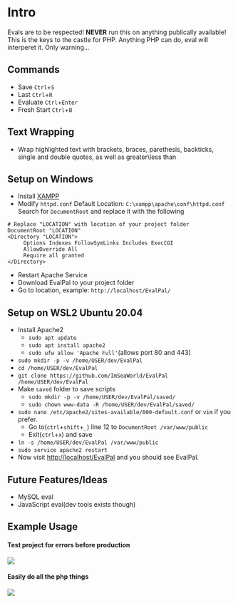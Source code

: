 # Intro

Evals are to be respected! **NEVER** run this on anything publically available! This is the keys to the castle for PHP. Anything PHP can do, eval will interperet it. Only warning...

## Commands

-   Save `Ctrl`+`S`
-   Last `Ctrl`+`R`
-   Evaluate `Ctrl`+`Enter`
-   Fresh Start `Ctrl`+`B`

## Text Wrapping

-   Wrap highlighted text with brackets, braces, parethesis, backticks, single and double quotes, as well as greater\less than

## Setup on Windows

-   Install [XAMPP](https://www.apachefriends.org/)
-   Modify `httpd.conf`
    Default Location: `C:\xampp\apache\conf\httpd.conf`
    Search for `DocumentRoot` and replace it with the following

```
# Replace "LOCATION" with location of your project folder
DocumentRoot "LOCATION"
<Directory "LOCATION">
     Options Indexes FollowSymLinks Includes ExecCGI
     AllowOverride All
     Require all granted
</Directory>
```

-   Restart Apache Service
-   Download EvalPal to your project folder
-   Go to location, example: `http://localhost/EvalPal/`

## Setup on WSL2 Ubuntu 20.04

-   Install Apache2
    -   `sudo apt update`
    -   `sudo apt install apache2`
    -   `sudo ufw allow 'Apache Full'`(allows port 80 and 443)
-   `sudo mkdir -p -v /home/USER/dev/EvalPal`
-   `cd /home/USER/dev/EvalPal`
-   `git clone https://github.com/ImSeaWorld/EvalPal /home/USER/dev/EvalPal`
-   Make `saved` folder to save scripts
    -   `sudo mkdir -p -v /home/USER/dev/EvalPal/saved/`
    -   `sudo chown www-data -R /home/USER/dev/EvalPal/saved/`
-   `sudo nano /etc/apache2/sites-available/000-default.conf` or `vim` if you prefer.
    -   Go to(`ctrl`+`shift`+`_`) line 12 to `DocumentRoot /var/www/public`
    -   Exit(`ctrl`+`x`) and save
-   `ln -s /home/USER/dev/EvalPal /var/www/public`
-   `sudo service apache2 restart`
-   Now visit [http://localhost/EvalPal](http://localhost/EvalPal) and you should see EvalPal.

## Future Features/Ideas

-   MySQL eval
-   JavaScript eval(dev tools exists though)

## Example Usage

#### Test project for errors before production

![](https://i.imgur.com/xXzBszN.png)

#### Easily do all the php things

![](https://i.imgur.com/upDFakx.png)
